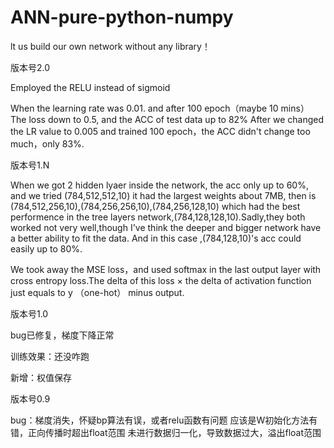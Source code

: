# ANN-pure-python-numpy


lt us build our own network without any library！


版本号2.0

Employed the RELU instead of sigmoid 

When the learning rate was 0.01. and after 100 epoch（maybe 10 mins） The loss down to 0.5, and the ACC of test data up to 82%
After we changed the LR value to 0.005 and trained 100 epoch，the ACC didn't change too much，only 83%.





版本号1.N

When we got 2 hidden lyaer inside the network, the acc only up to 60%, and we tried (784,512,512,10) it had the largest weights about 7MB, then is (784,512,256,10),(784,256,256,10),(784,256,128,10) which had the best performence in the tree layers network,(784,128,128,10).Sadly,they both worked not very well,though I've think the deeper and bigger network have a better ability to fit the data. And in this case ,(784,128,10)'s acc could easily up to 80%.

We took away the MSE loss，and used softmax in the last output layer with cross entropy loss.The delta of this loss × the delta of activation function just equals to y （one-hot） minus output.

版本号1.0

bug已修复，梯度下降正常

训练效果：还没咋跑

新增：权值保存


版本号0.9 

bug：梯度消失，怀疑bp算法有误，或者relu函数有问题
     应该是W初始化方法有错，正向传播时超出float范围
     未进行数据归一化，导致数据过大，溢出float范围
     

